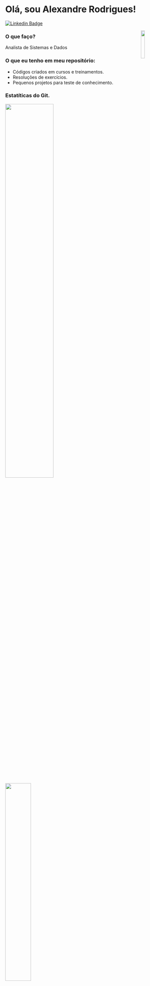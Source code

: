 

 # Olá, sou Alexandre Rodrigues!

 [![Linkedin Badge](https://img.shields.io/badge/-LinkedIn-blue?style=flat-square&logo=Linkedin&logoColor=white&link=https://www.linkedin.com/in/alxrds/)](https://www.linkedin.com/in/alxrds/)
 
 <img width="15%" align="right" src="https://play.dev.br/assets/img/19.png"/>

 ### O que faço?
 Analista de Sistemas e Dados 

 ### O que eu tenho em meu repositório: 

  - Códigos criados em cursos e treinamentos.
  - Resoluções de exercícios.
  - Pequenos projetos para teste de conhecimento.

 ### Estatíticas do Git.
 <div>
  <img  width="55%" src="https://github-readme-stats.vercel.app/api?username=alxrds&show_icons=true&theme=tokyonight&include_all_commits=true&count_private=true"/>
  <img  width="40%" src="https://github-readme-stats.vercel.app/api/top-langs/?username=alxrds&layout=compact&langs_count=7&theme=tokyonight"/>
 </div>

